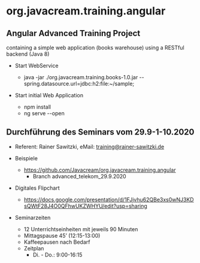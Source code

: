 # org.javacream.training.angular

## Angular Advanced Training Project

containing a simple web application (books warehouse) using a RESTful backend (Java 8)

* Start WebService
  * java -jar ./org.javacream.training.books-1.0.jar --spring.datasource.url=jdbc:h2:file:~/sample;

* Start initial Web Application
  * npm install
  * ng serve --open
  
## Durchführung des Seminars vom 29.9-1-10.2020

* Referent: Rainer Sawitzki, eMail: training@rainer-sawitzki.de

* Beispiele
  * https://github.com/Javacream/org.javacream.training.angular
    *  Branch advanced_telekom_29.9.2020
    
* Digitales Flipchart
  * https://docs.google.com/presentation/d/1FJjvhu62QBe3xs0wNJ3KDsQWtF28J4O0QFhwUKZWHYU/edit?usp=sharing

* Seminarzeiten
  * 12 Unterrichtseinheiten mit jeweils 90 Minuten
  * Mittagspause 45’ (12:15-13:00)
  * Kaffeepausen nach Bedarf
  * Zeitplan 
    * Di. - Do.:  9:00-16:15
   
